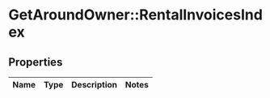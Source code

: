 # GetAroundOwner::RentalInvoicesIndex

## Properties
Name | Type | Description | Notes
------------ | ------------- | ------------- | -------------

